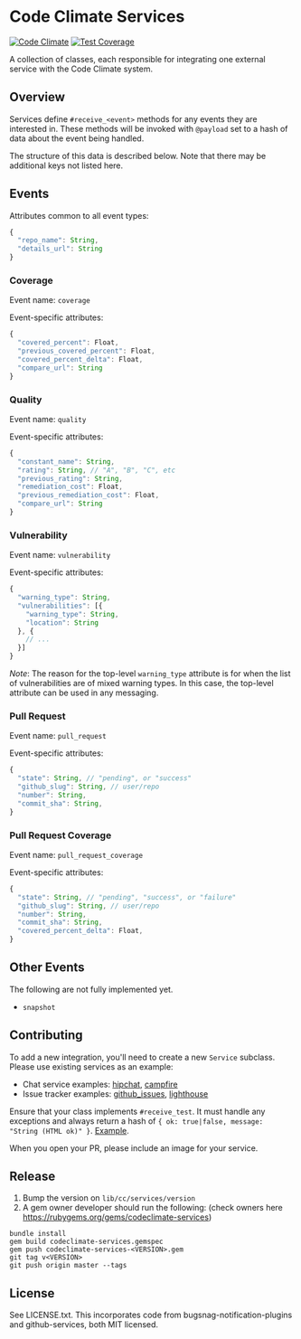 # Code Climate Services

[![Code Climate](https://codeclimate.com/github/codeclimate/codeclimate-services/badges/gpa.svg)](https://codeclimate.com/github/codeclimate/codeclimate-services)
[![Test Coverage](https://codeclimate.com/github/codeclimate/codeclimate-services/badges/coverage.svg)](https://codeclimate.com/github/codeclimate/codeclimate-services)

A collection of classes, each responsible for integrating one external service
with the Code Climate system.

## Overview

Services define `#receive_<event>` methods for any events they are interested
in. These methods will be invoked with `@payload` set to a hash of data about
the event being handled.

The structure of this data is described below. Note that there may be additional
keys not listed here.

## Events

Attributes common to all event types:

```javascript
{
  "repo_name": String,
  "details_url": String
}
```

### Coverage

Event name: `coverage`

Event-specific attributes:

```javascript
{
  "covered_percent": Float,
  "previous_covered_percent": Float,
  "covered_percent_delta": Float,
  "compare_url": String
}
```

### Quality

Event name: `quality`

Event-specific attributes:

```javascript
{
  "constant_name": String,
  "rating": String, // "A", "B", "C", etc
  "previous_rating": String,
  "remediation_cost": Float,
  "previous_remediation_cost": Float,
  "compare_url": String
}
```

### Vulnerability

Event name: `vulnerability`

Event-specific attributes:

```javascript
{
  "warning_type": String,
  "vulnerabilities": [{
    "warning_type": String,
    "location": String
  }, {
    // ...
  }]
}
```

*Note*: The reason for the top-level `warning_type` attribute is for when the
list of vulnerabilities are of mixed warning types. In this case, the top-level
attribute can be used in any messaging.

### Pull Request

Event name: `pull_request`

Event-specific attributes:

```javascript
{
  "state": String, // "pending", or "success"
  "github_slug": String, // user/repo
  "number": String,
  "commit_sha": String,
}
```

### Pull Request Coverage

Event name: `pull_request_coverage`

Event-specific attributes:

```javascript
{
  "state": String, // "pending", "success", or "failure"
  "github_slug": String, // user/repo
  "number": String,
  "commit_sha": String,
  "covered_percent_delta": Float,
}
```

## Other Events

The following are not fully implemented yet.

* `snapshot`

## Contributing

To add a new integration, you'll need to create a new `Service` subclass. Please
use existing services as an example:

- Chat service examples: [hipchat](lib/cc/services/hipchat.rb), [campfire](lib/cc/services/campfire.rb)
- Issue tracker examples: [github_issues](lib/cc/services/github_issues.rb), [lighthouse](lib/cc/services/lighthouse.rb)

Ensure that your class implements `#receive_test`. It must handle any exceptions
and always return a hash of `{ ok: true|false, message: "String (HTML ok)" }`.
[Example](lib/cc/services/jira.rb#L31).

When you open your PR, please include an image for your service.

## Release

1. Bump the version on `lib/cc/services/version`
2. A gem owner developer should run the following: (check owners here https://rubygems.org/gems/codeclimate-services)
```shell
bundle install
gem build codeclimate-services.gemspec
gem push codeclimate-services-<VERSION>.gem
git tag v<VERSION>
git push origin master --tags
```

## License

See LICENSE.txt. This incorporates code from bugsnag-notification-plugins and
github-services, both MIT licensed.
